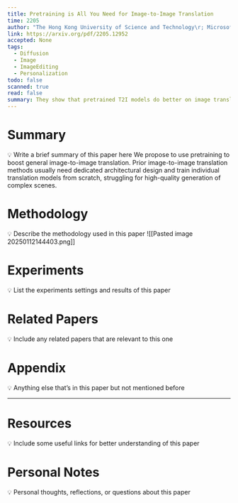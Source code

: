 ```yaml
---
title: Pretraining is All You Need for Image-to-Image Translation
time: 2205
author: "The Hong Kong University of Science and Technology\r; Microsoft Research Asia"
link: https://arxiv.org/pdf/2205.12952
accepted: None
tags:
  - Diffusion
  - Image
  - ImageEditing
  - Personalization
todo: false
scanned: true
read: false
summary: They show that pretrained T2I models do better on image translation tasks
---
```

# Summary
💡 Write a brief summary of this paper here
We propose to use pretraining to boost general image-to-image translation. 
Prior image-to-image translation methods usually need dedicated architectural design and train individual translation models from scratch, struggling for high-quality generation of complex scenes.
# Methodology
💡 Describe the methodology used in this paper
![[Pasted image 20250112144403.png]]
# Experiments
💡 List the experiments settings and results of this paper

# Related Papers
💡 Include any related papers that are relevant to this one

# Appendix
💡 Anything else that’s in this paper but not mentioned before

---
# Resources
💡 Include some useful links for better understanding of this paper

# Personal Notes
💡 Personal thoughts, reflections, or questions about this paper
